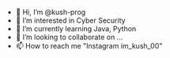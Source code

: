 - 👋 Hi, I’m @kush-prog
- 👀 I’m interested in Cyber Security
- 🌱 I’m currently learning Java, Python 
- 💞️ I’m looking to collaborate on ...
- 📫 How to reach me "Instagram im_kush_00"

<!---
kush-prog/kush-prog is a ✨ special ✨ repository because its `README.md` (this file) appears on your GitHub profile.
You can click the Preview link to take a look at your changes.
--->
